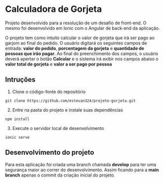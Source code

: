 # Calculadora de Gorjeta
Projeto desenvolvido para a resolução de um desafio de front-end. O mesmo foi desenvolvido em Ionic com o Angular de back-end da aplicação.

O projeto tem como intuito calcular o valor de gorjeta que irá ser pago ao garjom ao final do pedido. O usuário digitará os seguintes campos de entrada: **valor do pedido**, **porcentagem da gorjeta** e **quantidade de pessoas que irão pagar**. Ao final do preenchimento dos campos, o usuário deverá apertar o botão **Calcular** e o sistema irá exibir nos campos abaixo o **valor total de gorjeta** e **valor a ser pago por pessoa**

## Intruções
1. Clone o código-fonte do repositório

`git clone https://github.com/estevan324/projeto-gorjeta.git`

2. Entre na pasta do projeto e instale suas dependências

`npm install`

3. Execute o servidor local de desenvolvimento

`ionic serve`


## Desenvolvimento do projeto
Para esta aplicação foi criada uma branch chamada **develop** para ter uma segurança maior ao correr do desenvolvimento. Assim ficando para a **main branch** apenas o commit da criação inicial do projeto.
